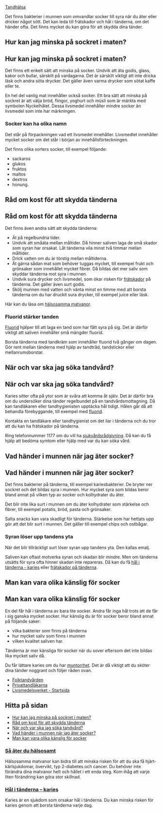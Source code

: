 [Tandhälsa](https://www.1177.se/liv--halsa/tandhalsa/)

Det finns bakterier i munnen som omvandlar socker till syra när du äter eller dricker något sött. Det kan leda till frätskador och hål i tänderna, om det händer ofta. Det finns mycket du kan göra för att skydda dina tänder.

Hur kan jag minska på sockret i maten?
--------------------------------------

Hur kan jag minska på sockret i maten?
--------------------------------------

Det finns ett enkelt sätt att minska på socker. Undvik att äta godis, glass, kakor och bullar, särskilt på vardagarna. Det är särskilt viktigt att inte dricka läsk och andra söta drycker. Det gäller även varma drycker som sötat kaffe eller te.

En hel del vanlig mat innehåller också socker. Ett bra sätt att minska på sockret är att välja bröd, flingor, yoghurt och müsli som är märkta med symbolen Nyckelhålet. Dessa livsmedel innehåller mindre socker än livsmedel som inte har märkningen.

### Socker kan ha olika namn

Det står på förpackningen vad ett livsmedel innehåller. Livsmedlet innehåller mycket socker om det står i början av innehållsförteckningen.

Det finns olika sorters socker, till exempel följande:

*   sackaros
*   glukos
*   fruktos
*   maltos
*   dextros
*   honung.

Råd om kost för att skydda tänderna
-----------------------------------

Råd om kost för att skydda tänderna
-----------------------------------

Det finns även andra sätt att skydda tänderna:

*   Ät på regelbundna tider.
*   Undvik att småäta mellan måltider. Då hinner saliven laga de små skador som syran har orsakat. Låt tänderna vila minst två timmar mellan måltider.
*   Drick vatten om du är törstig mellan måltiderna.
*   Ät gärna sådan mat som behöver tuggas mycket, till exempel frukt och grönsaker som innehållet mycket fibrer. Då bildas det mer saliv som skyddar tänderna mot syra i munnen.
*   Undvik sura drycker och livsmedel, som ökar risken för [frätskador](https://www.1177.se/sjukdomar--besvar/mun-och-tander/tander/skador-pa-tander/fratskador-pa-tanderna/) på tänderna. Det gäller även surt godis.
*   Skölj munnen med vatten och vänta minst en timme med att borsta tänderna om du har druckit sura drycker, till exempel juice eller läsk.

Här kan du läsa om [hälsosamma matvanor](https://www.1177.se/liv--halsa/ata-for-att-ma-bra/sa-ater-du-halsosamt/).

### Fluorid stärker tanden

[Fluorid](https://www.1177.se/undersokning-behandling/tandvard/fluoridbehandling/) hjälper till att laga en tand som har fått syra på sig. Det är därför viktigt att saliven innehåller små mängder fluorid.

Borsta tänderna med tandkräm som innehåller fluorid två gånger om dagen. Gör rent mellan tänderna med hjälp av tandtråd, tandstickor eller mellanrumsborstar.

När och var ska jag söka tandvård?
----------------------------------

När och var ska jag söka tandvård?
----------------------------------

Karies sitter ofta på ytor som är svåra att komma åt själv. Det är därför bra om du undersöker dina tänder regelbundet på en tandvårdsmottagning. Då kan tandläkaren eller tandhygienisten upptäcka hål tidigt. Hålen går då att behandla förebyggande, till exempel med [fluorid](https://www.1177.se/undersokning-behandling/tandvard/fluoridbehandling/).

Kontakta en tandläkare eller tandhygienist om det ilar i tänderna och du tror att du kan ha frätskador på tänderna.

Ring telefonnummer 1177 om du vill ha [sjukvårdsrådgivning](https://www.1177.se/om-1177-vardguiden/1177-vardguiden-pa-telefon/om-1177-vardguiden-pa-telefon/). Då kan du få hjälp att bedöma symtom eller hjälp med var du kan söka vård.  

Vad händer i munnen när jag äter socker?
----------------------------------------

Vad händer i munnen när jag äter socker?
----------------------------------------

Det finns bakterier på tänderna, till exempel kariesbakterier. De bryter ner sockret och det bildas syra i munnen. Hur mycket syra som bildas beror bland annat på vilken typ av socker och kolhydrater du äter.

Det blir inte lika surt i munnen om du äter kolhydrater som stärkelse och fibrer, till exempel potatis, bröd, pasta och grönsaker.

Salta snacks kan vara skadligt för tänderna. Stärkelse som har hettats upp gör att det blir surt i munnen. Det gäller till exempel chips och ostbågar.

### Syran löser upp tandens yta

När det blir tillräckligt surt löser syran upp tandens yta. Den kallas emalj.

Saliven kan oftast motverka syran och skadan blir mindre. Men om tänderna utsätts för syra ofta hinner skadan inte repareras. Då kan du få [hål i tänderna - karies](https://www.1177.se/sjukdomar--besvar/mun-och-tander/tander/hal-i-tanderna--karies/) eller [frätskador på tänderna](https://www.1177.se/sjukdomar--besvar/mun-och-tander/tander/skador-pa-tander/fratskador-pa-tanderna/).

Man kan vara olika känslig för socker
-------------------------------------

Man kan vara olika känslig för socker
-------------------------------------

En del får hål i tänderna av bara lite socker. Andra får inga hål trots att de får i sig ganska mycket socker. Hur känslig du är för socker beror bland annat på följande saker:

*   vilka bakterier som finns på tänderna
*   hur mycket saliv som finns i munnen
*   vilken kvalitet saliven har.

Tänderna är mer känsliga för socker när du sover eftersom det inte bildas lika mycket saliv då.

Du får lättare karies om du har [muntorrhet](https://www.1177.se/sjukdomar--besvar/mun-och-tander/mun-lappar-och-tunga/muntorrhet/). Det är då viktigt att du sköter dina tänder noggrant och följer råden ovan.

*   [Folktandvården](https://www.1177.se/lankbiblioteket/nationella-lankar/f/www.folktandvarden.se/folktandvarden/)
*   [Privattandläkarna](https://www.1177.se/lankbiblioteket/nationella-lankar/p/privattandlakarna/)
*   [Livsmedelsverket - Startsida](https://www.1177.se/lankbiblioteket/nationella-lankar/l/livsmedelsverket/livsmedelsverket---startsida/)

Hitta på sidan
--------------

*   [Hur kan jag minska på sockret i maten?](https://www.1177.se/liv--halsa/tandhalsa/bra-mat-och-dryck-for-tanderna/#section-18811)
*   [Råd om kost för att skydda tänderna](https://www.1177.se/liv--halsa/tandhalsa/bra-mat-och-dryck-for-tanderna/#section-18812)
*   [När och var ska jag söka tandvård?](https://www.1177.se/liv--halsa/tandhalsa/bra-mat-och-dryck-for-tanderna/#section-18816)
*   [Vad händer i munnen när jag äter socker?](https://www.1177.se/liv--halsa/tandhalsa/bra-mat-och-dryck-for-tanderna/#section-18813)
*   [Man kan vara olika känslig för socker](https://www.1177.se/liv--halsa/tandhalsa/bra-mat-och-dryck-for-tanderna/#section-18815)

### [Så äter du hälsosamt](https://www.1177.se/liv--halsa/ata-for-att-ma-bra/sa-ater-du-halsosamt/)

Hälsosamma matvanor kan bidra till att minska risken för att du ska få hjärt-kärlsjukdomar, övervikt, typ 2-diabetes och cancer. Du behöver inte förändra dina matvanor helt och hållet i ett enda steg. Kom ihåg att varje liten förändring kan göra stor skillnad.

### [Hål i tänderna – karies](https://www.1177.se/sjukdomar--besvar/mun-och-tander/tander/hal-i-tanderna--karies/)

Karies är en sjukdom som orsakar hål i tänderna. Du kan minska risken för karies genom att borsta tänderna varje dag.